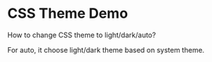 # CSS Theme Demo

How to change CSS theme to light/dark/auto?

For auto, it choose light/dark theme based on system theme.
